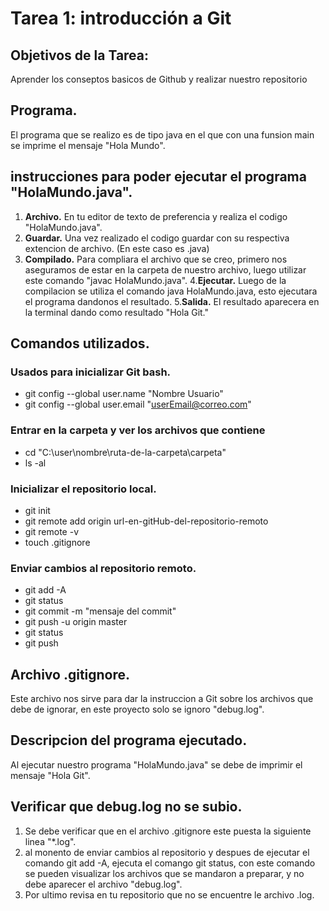 # Tarea 1: introducción a Git
## Objetivos de la Tarea:
Aprender los conseptos basicos de Github y realizar nuestro repositorio
## Programa.
El programa que se realizo es de tipo java en el que con una funsion main se imprime el mensaje "Hola Mundo".

## instrucciones para poder ejecutar el programa "HolaMundo.java".
1. **Archivo.**
   En tu editor de texto de preferencia y realiza el codigo "HolaMundo.java".
2. **Guardar.**
   Una vez realizado el codigo guardar con su respectiva extencion de archivo. (En este caso es .java)
3. **Compilado.**
   Para compliara el archivo que se creo, primero nos aseguramos de estar en la carpeta de nuestro archivo, luego utilizar este comando "javac HolaMundo.java".
 4.**Ejecutar.**
   Luego de la compilacion se utiliza el comando java HolaMundo.java, esto ejecutara el programa dandonos el resultado.
 5.**Salida.**
    El resultado aparecera en la terminal dando como resultado "Hola Git."

 ## Comandos utilizados.
  ### Usados para inicializar Git bash.
   + git config --global user.name "Nombre Usuario"
   + git config --global user.email "userEmail@correo.com"
  ### Entrar en la carpeta y ver los archivos que contiene
   + cd "C:\user\nombre\ruta-de-la-carpeta\carpeta"
   + ls -al
  ### Inicializar el repositorio local.
   + git init
   + git remote add origin url-en-gitHub-del-repositorio-remoto
   + git remote -v
   + touch .gitignore
  ### Enviar cambios al repositorio remoto.
   + git add -A
   + git status
   + git commit -m "mensaje del commit"
   + git push -u origin master
   + git status
   + git push

  ## Archivo .gitignore.
  Este archivo nos sirve para dar la instruccion a Git sobre los archivos que debe de ignorar, en este proyecto solo se ignoro "debug.log".
  
  ## Descripcion del programa ejecutado.
  Al ejecutar nuestro programa "HolaMundo.java" se debe de imprimir el mensaje "Hola Git".

  ## Verificar que debug.log no se subio.
  1. Se debe verificar que en el archivo .gitignore este puesta la siguiente linea "*.log".
  2. al monento de enviar cambios al repositorio y despues de ejecutar el comando git add -A, ejecuta el comango git status,
     con este comando se pueden visualizar los archivos que se mandaron a preparar, y no debe aparecer el archivo "debug.log".
  3. Por ultimo revisa en tu repositorio que no se encuentre le archivo .log. 



